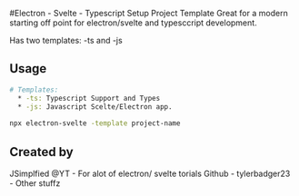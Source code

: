 #Electron - Svelte - Typescript Setup Project Template
Great for a modern starting off point for electron/svelte and typesccript development.

Has two templates:
-ts and -js

## Usage
```bash
# Templates:
  * -ts: Typescript Support and Types
  * -js: Javascript Scelte/Electron app.
  
npx electron-svelte -template project-name
```


## Created by 
JSimplfied @YT -  For alot of electron/ svelte torials
Github - tylerbadger23 - Other stuffz
